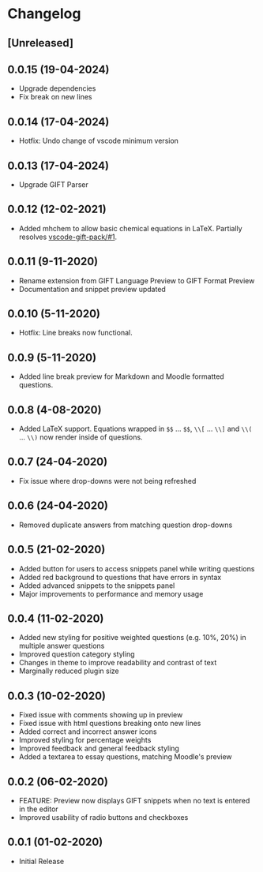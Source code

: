 # Changelog

## [Unreleased]

## 0.0.15 (19-04-2024)

- Upgrade dependencies
- Fix break on new lines

## 0.0.14 (17-04-2024)

- Hotfix: Undo change of vscode minimum version

## 0.0.13 (17-04-2024)

- Upgrade GIFT Parser

## 0.0.12 (12-02-2021)

- Added mhchem to allow basic chemical equations in LaTeX. Partially resolves [vscode-gift-pack/#1](https://github.com/ethan-ou/vscode-gift-pack/issues/1).

## 0.0.11 (9-11-2020)

- Rename extension from GIFT Language Preview to GIFT Format Preview
- Documentation and snippet preview updated

## 0.0.10 (5-11-2020)

- Hotfix: Line breaks now functional.

## 0.0.9 (5-11-2020)

- Added line break preview for Markdown and Moodle formatted questions.

## 0.0.8 (4-08-2020)

- Added LaTeX support. Equations wrapped in `$$` ... `$$`, `\\[` ... `\\]` and `\\(` ... `\\)` now render inside of questions.

## 0.0.7 (24-04-2020)

- Fix issue where drop-downs were not being refreshed

## 0.0.6 (24-04-2020)

- Removed duplicate answers from matching question drop-downs

## 0.0.5 (21-02-2020)

- Added button for users to access snippets panel while writing questions
- Added red background to questions that have errors in syntax
- Added advanced snippets to the snippets panel
- Major improvements to performance and memory usage

## 0.0.4 (11-02-2020)

- Added new styling for positive weighted questions (e.g. 10%, 20%) in multiple answer questions
- Improved question category styling
- Changes in theme to improve readability and contrast of text
- Marginally reduced plugin size

## 0.0.3 (10-02-2020)

- Fixed issue with comments showing up in preview
- Fixed issue with html questions breaking onto new lines
- Added correct and incorrect answer icons
- Improved styling for percentage weights
- Improved feedback and general feedback styling
- Added a textarea to essay questions, matching Moodle's preview

## 0.0.2 (06-02-2020)

- FEATURE: Preview now displays GIFT snippets when no text is entered in the editor
- Improved usability of radio buttons and checkboxes

## 0.0.1 (01-02-2020)

- Initial Release
